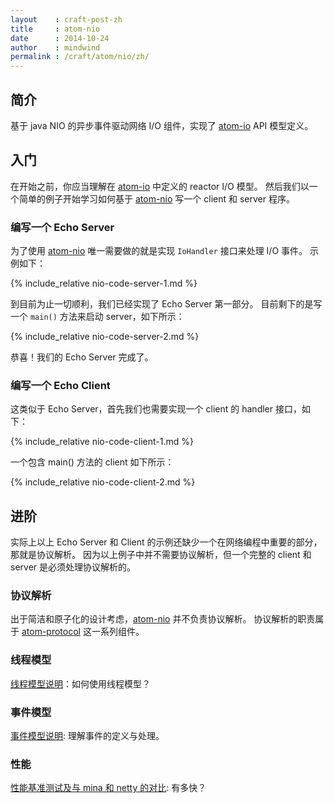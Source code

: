 ```yaml
---
layout    : craft-post-zh
title     : atom-nio
date      : 2014-10-24
author    : mindwind
permalink : /craft/atom/nio/zh/
---
```



## 简介
基于 java NIO 的异步事件驱动网络 I/O 组件，实现了 [atom-io](/craft/atom/io/zh/) API 模型定义。

## 入门
在开始之前，你应当理解在 [atom-io](/craft/atom/io/zh/) 中定义的 reactor I/O 模型。
然后我们以一个简单的例子开始学习如何基于 [atom-nio](#) 写一个 client 和 server 程序。

### 编写一个 Echo Server
为了使用 [atom-nio](#) 唯一需要做的就是实现 `IoHandler` 接口来处理 I/O 事件。 示例如下：

{% include_relative nio-code-server-1.md %}

到目前为止一切顺利，我们已经实现了 Echo Server 第一部分。
目前剩下的是写一个 `main()` 方法来启动 server，如下所示：

{% include_relative nio-code-server-2.md %}

恭喜！我们的 Echo Server 完成了。

### 编写一个 Echo Client
这类似于 Echo Server，首先我们也需要实现一个 client 的 handler 接口，如下：

{% include_relative nio-code-client-1.md %}

一个包含 main() 方法的 client 如下所示：

{% include_relative nio-code-client-2.md %}

## 进阶
实际上以上 Echo Server 和 Client 的示例还缺少一个在网络编程中重要的部分，那就是协议解析。
因为以上例子中并不需要协议解析，但一个完整的 client 和 server 是必须处理协议解析的。


### 协议解析
出于简洁和原子化的设计考虑，[atom-nio](#) 并不负责协议解析。
协议解析的职责属于 [atom-protocol](/craft/atom/protocol/zh/) 这一系列组件。

### 线程模型
[线程模型说明](/craft/atom/nio/thread/zh/)：如何使用线程模型？

### 事件模型
[事件模型说明](/craft/atom/nio/event/zh/): 理解事件的定义与处理。

### 性能
[性能基准测试及与 mina 和 netty 的对比](/craft/atom/nio/benchmark/zh/): 有多快？
